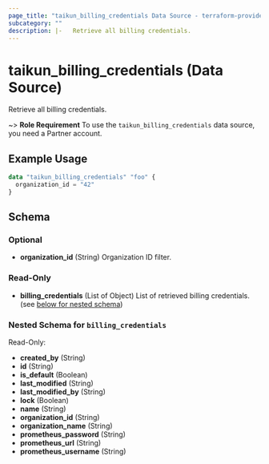 ```yaml
---
page_title: "taikun_billing_credentials Data Source - terraform-provider-taikun"
subcategory: ""
description: |-   Retrieve all billing credentials.
---
```


# taikun_billing_credentials (Data Source)

Retrieve all billing credentials.

~> **Role Requirement** To use the `taikun_billing_credentials` data source, you need a Partner account.

## Example Usage

```terraform
data "taikun_billing_credentials" "foo" {
  organization_id = "42"
}
```

<!-- schema generated by tfplugindocs -->
## Schema

### Optional

- **organization_id** (String) Organization ID filter.

### Read-Only

- **billing_credentials** (List of Object) List of retrieved billing credentials. (see [below for nested schema](#nestedatt--billing_credentials))

<a id="nestedatt--billing_credentials"></a>
### Nested Schema for `billing_credentials`

Read-Only:

- **created_by** (String)
- **id** (String)
- **is_default** (Boolean)
- **last_modified** (String)
- **last_modified_by** (String)
- **lock** (Boolean)
- **name** (String)
- **organization_id** (String)
- **organization_name** (String)
- **prometheus_password** (String)
- **prometheus_url** (String)
- **prometheus_username** (String)


